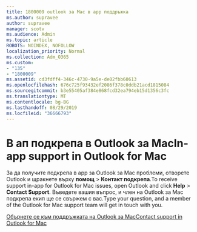 ```yaml
---
title: 1800009 outlook за Mac в app поддръжка
ms.author: supravee
author: supravee
manager: scotv
ms.audience: Admin
ms.topic: article
ROBOTS: NOINDEX, NOFOLLOW
localization_priority: Normal
ms.collection: Adm_O365
ms.custom:
- "135"
- "1800009"
ms.assetid: cd3fdff4-346c-4730-9a5e-de02fbb60613
ms.openlocfilehash: 676c725f93432ef2086f378c0ddb21acd1815084
ms.sourcegitcommit: b3e55405af384e868fcd32ea794eb15d1356c3fc
ms.translationtype: MT
ms.contentlocale: bg-BG
ms.lasthandoff: 08/29/2019
ms.locfileid: "36666793"
---
```

# <a name="in-app-support-in-outlook-for-mac"></a><span data-ttu-id="d8d38-102">В ап подкрепа в Outlook за Mac</span><span class="sxs-lookup"><span data-stu-id="d8d38-102">In-app support in Outlook for Mac</span></span>

<span data-ttu-id="d8d38-103">За да получите подкрепа в app за Outlook за Mac проблеми, отворете Outlook и щракнете върху **помощ** \> **Контакт подкрепа**.</span><span class="sxs-lookup"><span data-stu-id="d8d38-103">To receive support in-app for Outlook for Mac issues, open Outlook and click **Help** \> **Contact Support**.</span></span> <span data-ttu-id="d8d38-104">Въведете вашия въпрос, и член на Outlook за Mac подкрепа екип ще се свържем с вас.</span><span class="sxs-lookup"><span data-stu-id="d8d38-104">Type your question, and a member of the Outlook for Mac support team will get in touch with you.</span></span> 

[<span data-ttu-id="d8d38-105">Обърнете се към поддръжката на Outlook за Mac</span><span class="sxs-lookup"><span data-stu-id="d8d38-105">Contact support in Outlook for Mac</span></span>](https://answers.microsoft.com/msoffice/forum/msoffice_outlook-mso_mac/new-contact-support-feature-in-outlook-2016-for/d4fc21c4-25e2-4e10-b943-1fba6542b517)